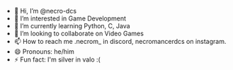 - 👋 Hi, I’m @necro-dcs
- 👀 I’m interested in Game Development
- 🌱 I’m currently learning Python, C, Java
- 💞️ I’m looking to collaborate on Video Games
- 📫 How to reach me .necrom_ in discord, necromancerdcs on instagram.
- 😄 Pronouns: he/him
- ⚡ Fun fact: I'm silver in valo :(

<!---
necro-dcs/necro-dcs is a ✨ special ✨ repository because its `README.md` (this file) appears on your GitHub profile.
You can click the Preview link to take a look at your changes.
--->
